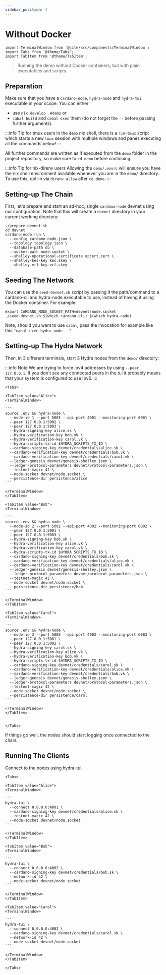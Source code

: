 ```yaml
---
sidebar_position: 3
---
```


# Without Docker

```mdx-code-block
import TerminalWindow from '@site/src/components/TerminalWindow';
import Tabs from '@theme/Tabs';
import TabItem from '@theme/TabItem';
```

> Running the demo without Docker containers, but with plain executables and scripts.

## Preparation

Make sure that you have a `cardano-node`, `hydra-node` and `hydra-tui` executable in your scope. You can either

 - use `nix develop .#demo` or
 - `cabal build` and `cabal exec` them (do not forget the `--` before passing further arguments).

:::info Tip for tmux users
In the `demo` nix shell, there is a `run-tmux` script which starts a new `tmux` session with multiple windows and panes executing all the commands below!
:::

All further commands are written as if executed from the `demo` folder in the project repository, so make sure to `cd demo` before continuing.

:::info Tip for nix-direnv users
Allowing the `demo/.envrc` will ensure you have the nix shell environment available whenever you are in the `demo/` directory. To use this, opt-in via `direnv allow` after `cd demo`.
:::

## Setting-up The Chain

First, let's prepare and start an ad-hoc, single `cardano-node` devnet using our configuration. Note that this will create a `devnet` directory in your current working directory:

<TerminalWindow>

```
./prepare-devnet.sh
cd devnet
cardano-node run \
  --config cardano-node.json \
  --topology topology.json \
  --database-path db \
  --socket-path node.socket \
  --shelley-operational-certificate opcert.cert \
  --shelley-kes-key kes.skey \
  --shelley-vrf-key vrf.skey
```

</TerminalWindow>

## Seeding The Network

You can use the `seed-devnet.sh` script by passing it the path/command to a cardano-cli and hydra-node executable to use, instead of having it using the Docker container. For example:


<TerminalWindow>

```
export CARDANO_NODE_SOCKET_PATH=devnet/node.socket
./seed-devnet.sh $(which cardano-cli) $(which hydra-node)
```

</TerminalWindow>

Note, should you want to use `cabal`, pass the invocation for example like this `"cabal exec hydra-node --"`.

## Setting-up The Hydra Network

Then, in 3 different terminals, start 3 Hydra nodes from the `demo/` directory:

:::info Note
We are trying to force ipv4 addresses by using `--peer 127.0.0.1`.
If you don't see any connected peers in the tui it probably means that your system is configured to use ipv6.
:::

````mdx-code-block
<Tabs>

<TabItem value="Alice">
<TerminalWindow>

```
source .env && hydra-node \
  --node-id 1 --port 5001 --api-port 4001 --monitoring-port 6001 \
  --peer 127.0.0.1:5002 \
  --peer 127.0.0.1:5003 \
  --hydra-signing-key alice.sk \
  --hydra-verification-key bob.vk \
  --hydra-verification-key carol.vk \
  --hydra-scripts-tx-id $HYDRA_SCRIPTS_TX_ID \
  --cardano-signing-key devnet/credentials/alice.sk \
  --cardano-verification-key devnet/credentials/bob.vk \
  --cardano-verification-key devnet/credentials/carol.vk \
  --ledger-genesis devnet/genesis-shelley.json \
  --ledger-protocol-parameters devnet/protocol-parameters.json \
  --testnet-magic 42 \
  --node-socket devnet/node.socket \
  --persistence-dir persistence/alice
```

</TerminalWindow>
</TabItem>

<TabItem value="Bob">
<TerminalWindow>

```
source .env && hydra-node \
  --node-id 2 --port 5002 --api-port 4002 --monitoring-port 6002 \
  --peer 127.0.0.1:5001 \
  --peer 127.0.0.1:5003 \
  --hydra-signing-key bob.sk \
  --hydra-verification-key alice.vk \
  --hydra-verification-key carol.vk \
  --hydra-scripts-tx-id $HYDRA_SCRIPTS_TX_ID \
  --cardano-signing-key devnet/credentials/bob.sk \
  --cardano-verification-key devnet/credentials/alice.vk \
  --cardano-verification-key devnet/credentials/carol.vk \
  --ledger-genesis devnet/genesis-shelley.json \
  --ledger-protocol-parameters devnet/protocol-parameters.json \
  --testnet-magic 42 \
  --node-socket devnet/node.socket \
  --persistence-dir persistence/bob
```

</TerminalWindow>
</TabItem>

<TabItem value="Carol">
<TerminalWindow>

```
source .env && hydra-node \
  --node-id 3 --port 5003 --api-port 4003 --monitoring-port 6003 \
  --peer 127.0.0.1:5001 \
  --peer 127.0.0.1:5002 \
  --hydra-signing-key carol.sk \
  --hydra-verification-key alice.vk \
  --hydra-verification-key bob.vk \
  --hydra-scripts-tx-id $HYDRA_SCRIPTS_TX_ID \
  --cardano-signing-key devnet/credentials/carol.sk \
  --cardano-verification-key devnet/credentials/alice.vk \
  --cardano-verification-key devnet/credentials/bob.vk \
  --ledger-genesis devnet/genesis-shelley.json \
  --ledger-protocol-parameters devnet/protocol-parameters.json \
  --testnet-magic 42 \
  --node-socket devnet/node.socket \
  --persistence-dir persistence/carol
```

</TerminalWindow>
</TabItem>


</Tabs>
````

If things go well, the nodes should start logging once connected to the chain.

## Running The Clients
Connect to the nodes using hydra-tui.

````mdx-code-block
<Tabs>

<TabItem value="Alice">
<TerminalWindow>

```
hydra-tui \
  --connect 0.0.0.0:4001 \
  --cardano-signing-key devnet/credentials/alice.sk \
  --testnet-magic 42 \
  --node-socket devnet/node.socket
```

</TerminalWindow>
</TabItem>

<TabItem value="Bob">
<TerminalWindow>

```
hydra-tui \
  --connect 0.0.0.0:4002 \
  --cardano-signing-key devnet/credentials/bob.sk \
  --network-id 42 \
  --node-socket devnet/node.socket
```

</TerminalWindow>
</TabItem>

<TabItem value="Carol">
<TerminalWindow>

```
hydra-tui \
  --connect 0.0.0.0:4002 \
  --cardano-signing-key devnet/credentials/carol.sk \
  --network-id 42 \
  --node-socket devnet/node.socket
```

</TerminalWindow>
</TabItem>

</Tabs>
````
